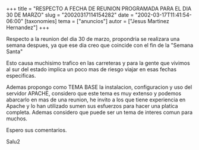 +++
title = "RESPECTO A FECHA DE REUNION PROGRAMADA PARA EL DIA 30 DE MARZO"
slug = "20020317114154282"
date = "2002-03-17T11:41:54-06:00"
[taxonomies]
tema = ["anuncios"]
autor = ["Jesus Martinez Hernandez"]
+++

Respecto a la reunion del dia 30 de marzo, propondria se realizara una
semana despues, ya que ese dia creo que coincide con el fin de la
&quot;Semana Santa&quot;

<!-- more -->
Esto causa muchisimo trafico en las carreteras y para la gente que
vivimos al sur del estado implica un poco mas de riesgo viajar en esas
fechas especificas.

Ademas propongo como TEMA BASE la instalacion, configuracion y uso del
servidor APACHE, considero que este tema es muy extenso y podemos
abarcarlo en mas de una reunion, he invito a los que tiene experiencia
en Apache y lo han utilizado sumen sus esfuerzos para hacer una platica
completa. Ademas considero que puede ser un tema de interes comun para
muchos.

Espero sus comentarios.

Salu2
